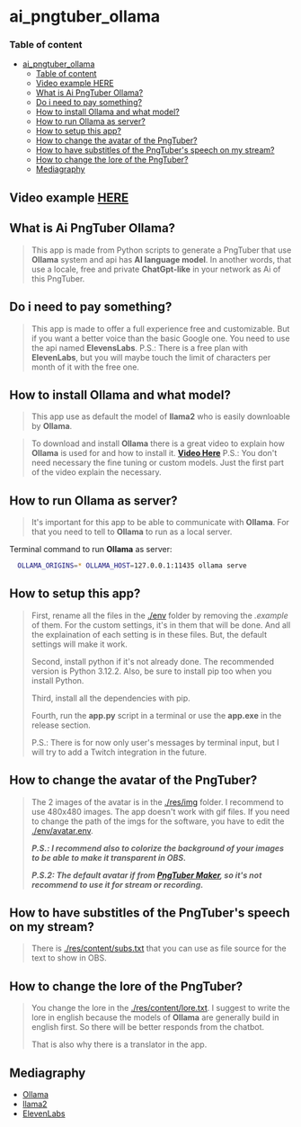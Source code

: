 # ai_pngtuber_ollama

### Table of content
- [ai\_pngtuber\_ollama](#ai_pngtuber_ollama)
    - [Table of content](#table-of-content)
  - [Video example HERE](#video-example-here)
  - [What is Ai PngTuber Ollama?](#what-is-ai-pngtuber-ollama)
  - [Do i need to pay something?](#do-i-need-to-pay-something)
  - [How to install Ollama and what model?](#how-to-install-ollama-and-what-model)
  - [How to run Ollama as server?](#how-to-run-ollama-as-server)
  - [How to setup this app?](#how-to-setup-this-app)
  - [How to change the avatar of the PngTuber?](#how-to-change-the-avatar-of-the-pngtuber)
  - [How to have substitles of the PngTuber's speech on my stream?](#how-to-have-substitles-of-the-pngtubers-speech-on-my-stream)
  - [How to change the lore of the PngTuber?](#how-to-change-the-lore-of-the-pngtuber)
  - [Mediagraphy](#mediagraphy)


## Video example [HERE](https://youtu.be/A_WwJ3yPXB4)

## What is Ai PngTuber Ollama?

> This app is made from Python scripts to generate a PngTuber that use **Ollama** system and api has **AI language model**. In another words, that use a locale, free and private **ChatGpt-like** in your network as Ai of this PngTuber.

## Do i need to pay something?

> This app is made to offer a full experience free and customizable. But if you want a better voice than the basic Google one. You need to use the api named **ElevensLabs**. P.S.: There is a free plan with **ElevenLabs**, but you will maybe touch the limit of characters per month of it with the free one.

## How to install Ollama and what model?

> This app use as default the model of **llama2** who is easily downloable by **Ollama**.

> To download and install **Ollama** there is a great video to explain how **Ollama** is used for and how to install it. **[Video Here](https://www.youtube.com/watch?v=WxYC9-hBM_g)** P.S.: You don't need necessary the fine tuning or custom models. Just the first part of the video explain the necessary.

## How to run Ollama as server?

> It's important for this app to be able to communicate with **Ollama**. For that you need to tell to **Ollama** to run as a local server.

Terminal command to run **Ollama** as server:
``` bash
  OLLAMA_ORIGINS=* OLLAMA_HOST=127.0.0.1:11435 ollama serve
```

## How to setup this app?

> First, rename all the files in the [./env](./env) folder by removing the *.example* of them. For the custom settings, it's in them that will be done. And all the explaination of each setting is in these files. But, the default settings will make it work.
>
> Second, install python if it's not already done. The recommended version is Python 3.12.2. Also, be sure to install pip too when you install Python. 
>
> Third, install all the dependencies with pip.
>
> Fourth, run the **app.py** script in a terminal or use the **app.exe** in the release section.
>
> P.S.: There is for now only user's messages by terminal input, but I will try to add a Twitch integration in the future.

## How to change the avatar of the PngTuber?

> The 2 images of the avatar is in the [./res/img](./res/img) folder. I recommend to use 480x480 images. The app doesn't work with gif files. If you need to change the path of the imgs for the software, you have to edit the [./env/avatar.env](./env/avatar.env.example).
>
> ***P.S.: I recommend also to colorize the background of your images to be able to make it transparent in OBS.***
> 
> ***P.S.2: The default avatar if from [PngTuber Maker](https://store.steampowered.com/app/2266940/PngTuber_Maker/), so it's not recommend to use it for stream or recording.***

## How to have substitles of the PngTuber's speech on my stream?

>There is [./res/content/subs.txt](./res/content/subs.txt) that you can use as file source for the text to show in OBS.

## How to change the lore of the PngTuber?

> You change the lore in the [./res/content/lore.txt](./res/content/lore.txt). I suggest to write the lore in english because the models of **Ollama**
are generally build in english first. So there will be better responds from the chatbot.
>
> That is also why there is a translator in the app.

## Mediagraphy

 - [Ollama](https://ollama.com/)
 - [llama2](https://ollama.com/library/llama2)
 - [ElevenLabs](https://elevenlabs.io/)